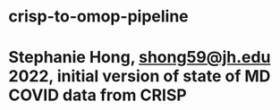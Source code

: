 # crisp-to-omop-pipeline
# Stephanie Hong, shong59@jh.edu 2022, initial version of state of MD COVID data from CRISP
#
